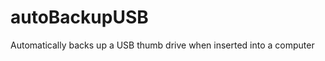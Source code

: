 autoBackupUSB
=============

Automatically backs up a USB thumb drive when inserted into a computer
